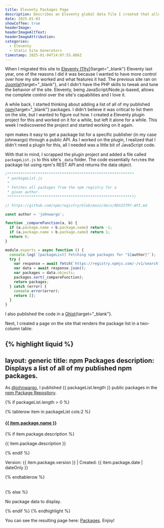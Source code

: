 ```yaml
---
title: Eleventy Packages Page
description: Describes an Eleventy global data file I created that allows me to easily display a list of my npm packages on this site.
date: 2025-01-03
showCoffee: true
headerImage: 
headerImageAltText: 
headerImageAttribution: 
categories:
  - Eleventy
  - Static Site Generators
timestamp: 2025-01-04T14:07:55.886Z
---
```


When I migrated this site to [Eleventy (11ty)](https://www.11ty.dev/){target="_blank"} Eleventy last year, one of the reasons I did it was because I wanted to have more control over how my site worked and what features it had.  The previous site ran on [Joomla!](https://www.joomla.org/){target="_blank"}, and I didn't have the PHP skills to tweak and tune the behavior of the site. Eleventy, being JavaScript/Node.js-based, allows me complete control over the site's capabilities and I love it. 

A while back, I started thinking about adding a list of all of my published [npm](https://www.npmjs.com/){target="_blank"} packages. I didn't believe it was critical to list them on the site, but I wanted to figure out how. I created a Eleventy plugin project for this and worked on it for a while, but left it alone for a while. This week I rediscovered the project and started working on it again. 

npm makes it easy to get a package list for a specific publisher (in my case johnwargo) through a public API. As I worked on the plugin, I realized that I didn't need a plugin for this, all I needed was a little bit of JavaScript code.

With that in mind, I scrapped the plugin project and added a file called `packageList.js` to this site's `_data` folder.  The code essentially `fetch`es the package list using npm's REST API and returns the data object. 

```js
/**********************************************************
 * packageList.js
 * 
 * Fetches all packages from the npm registry for a 
 * given author.
 **********************************************************/

// https://github.com/npm/registry/blob/main/docs/REGISTRY-API.md

const author = 'johnwargo';

function _compareFunction(a, b) {
  if (a.package.name < b.package.name) return -1;
  if (a.package.name > b.package.name) return 1;
  return 0;
}

module.exports = async function () { 
  console.log(`[packageList] Fetching npm packages for "${author}"`);
  try {
    var response = await fetch(`https://registry.npmjs.com/-/v1/search?text=author:${author}`);
    var data = await response.json();
    var packages = data.objects;
    packages.sort(_compareFunction);
    return packages;
  } catch (error) {
    console.error(error);
    return [];
  }
}
```

I also published the code in a [Ghist](https://gist.github.com/johnwargo/6890b6adc8aa4b242052c0e19fc28755){target="_blank"}.

Next, I created a page on the site that renders the package list in a two-column table:

{% highlight liquid %}
---
layout: generic
title: npm Packages
description: Displays a list of all of my published npm packages.
---

<p>As <a href="https://www.npmjs.com/settings/johnwargo/packages" target="_blank">@johnwargo</a>, I published {{
  packageList.length }} public packages in the <a href="https://www.npmjs.com/" target="_blank">npm Package Repository</a>.
</p>

{% if packageList.length > 0 %}
<table>
  {% tablerow item in packageList cols:2 %}
    <h4>
      <a href="https://www.npmjs.com/package/{{ item.package.name }}" target="_blank">{{ item.package.name }}</a>
    </h4>
    {% if item.package.description %}
      <p>{{ item.package.description }}</p>
    {% endif %}
    <p>Version: {{ item.package.version }} | Created: {{ item.package.date | dateOnly }}</p>
  {% endtablerow %}
</table>
{% else %}
  <p>No package data to display.</p>
{% endif %}
{% endhighlight %}

You can see the resulting page here: [Packages](/sightings/packages). Enjoy!
